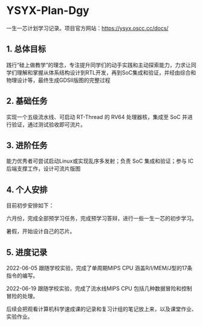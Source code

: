 # YSYX-Plan-Dgy
一生一芯计划学习记录。项目官方网站：https://ysyx.oscc.cc/docs/

## 1. 总体目标

践行“硅上做教学”的理念，专注提升同学们的动手实践和主动探索能力，力求让同学们理解和掌握从体系结构设计到RTL开发，再到SoC集成和验证，并经由综合和物理设计等，最终生成GDSII版图的完整过程

## 2. 基础任务

实现一个五级流水线、可启动 RT-Thread 的 RV64 处理器核，集成至 SoC 并进行验证，通过测试验收即可流片。

## 3. 进阶任务

能力优秀者可尝试启动Linux或实现乱序多发射；负责 SoC 集成和验证；参与 IC 后端支撑工作，设计可流片版图

## 4. 个人安排

目前初步安排如下：

六月份，完成全部预学习任务，完成预学习答辩，进行一些一生一芯的初步学习。

暑假，开始设计自己的芯片。

## 5.  进度记录

2022-06-05 跟随学校实验，完成了单周期MIPS CPU 涵盖R/I/MEM/J型的17条指令的编写。

2022-06-19 跟随学校实验，完成了流水线MIPS CPU 包括几种数据冒险和控制冒险的处理。

后续会把观看计算机科学速成课的记录和复习计组的笔记放上来，以及课堂作业、实验作业。
